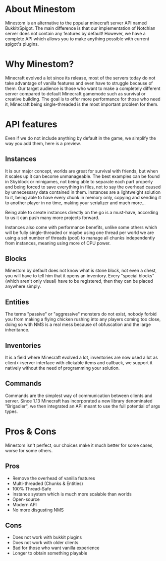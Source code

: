 # About Minestom
Minestom is an alternative to the popular minecraft server API named Bukkit/Spigot. The main difference is that our implementation of Notchian server does not contain any features by default! However, we have a complete API which allows you to make anything possible with current spigot's plugins.

# Why Minestom?
Minecraft evolved a lot since its release, most of the servers today do not take advantage of vanilla features and even have to struggle because of them. Our target audience is those who want to make a completely different server compared to default Minecraft gamemode such as survival or creative building.
The goal is to offer more performance for those who need it, Minecraft being single-threaded is the most important problem for them.

# API features
Even if we do not include anything by default in the game, we simplify the way you add them, here is a preview.

## Instances
It is our major concept, worlds are great for survival with friends, but when it scales up it can become unmanageable. The best examples can be found in Skyblock or minigames, not being able to separate each part properly and being forced to save everything in files, not to say the overhead caused by unnecessary data contained in them. Instances are a lightweight solution to it, being able to have every chunk in memory only, copying and sending it to another player in no time, making your serializer and much more...

Being able to create instances directly on the go is a must-have, according to us it can push many more projects forward.

Instances also come with performance benefits, unlike some others which will be fully single-threaded or maybe using one thread per world we are using a set number of threads (pool) to manage all chunks independently from instances, meaning using more of CPU power.

## Blocks
Minestom by default does not know what is stone block, not even a chest, you will have to tell him that it opens an inventory. Every "special blocks" (which aren't only visual) have to be registered, then they can be placed anywhere simply.

## Entities
The terms "passive" or "aggressive" monsters do not exist, nobody forbid you from making a flying chicken rushing into any players coming too close, doing so with NMS is a real mess because of obfuscation and the large inheritance.

## Inventories
It is a field where Minecraft evolved a lot, inventories are now used a lot as client<->server interface with clickable items and callback, we support it natively without the need of programming your solution.

## Commands
Commands are the simplest way of communication between clients and server. Since 1.13 Minecraft has incorporated a new library denominated "Brigadier", we then integrated an API meant to use the full potential of args types.

# Pros & Cons
Minestom isn't perfect, our choices make it much better for some cases, worse for some others.

## Pros
* Remove the overhead of vanilla features
* Multi-threaded (Chunks & Entities)
* 100% Thread-Safe
* Instance system which is much more scalable than worlds
* Open-source
* Modern API
* No more disgusting NMS

## Cons
* Does not work with bukkit plugins
* Does not work with older clients
* Bad for those who want vanilla experience
* Longer to obtain something playable
